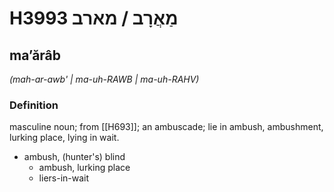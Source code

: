 # H3993 מַאֲרָב / מארב

## maʼărâb

_(mah-ar-awb' | ma-uh-RAWB | ma-uh-RAHV)_

### Definition

masculine noun; from [[H693]]; an ambuscade; lie in ambush, ambushment, lurking place, lying in wait.

- ambush, (hunter's) blind
    - ambush, lurking place
    - liers-in-wait

